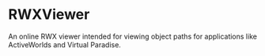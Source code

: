 RWXViewer
=========

An online RWX viewer intended for viewing object paths for applications like ActiveWorlds and Virtual Paradise.

